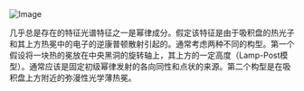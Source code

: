 

<img alt="Image" src="https://github.com/user-attachments/assets/f237b8ec-31bd-4b54-89b8-099ae158717d" />

几乎总是存在的特征光谱特征之一是幂律成分。假定该特征是由于吸积盘的热光子和其上方热冕中的电子的逆康普顿散射引起的。通常考虑两种不同的构型。第一个假设将一块热的冕放在中央黑洞的旋转轴上，其上方的一定高度（Lamp-Post模型）。通常应该是固定初级幂律发射的各向同性和点状的来源。第二个构型是在吸积盘上方附近的弥漫性光学薄热冕。